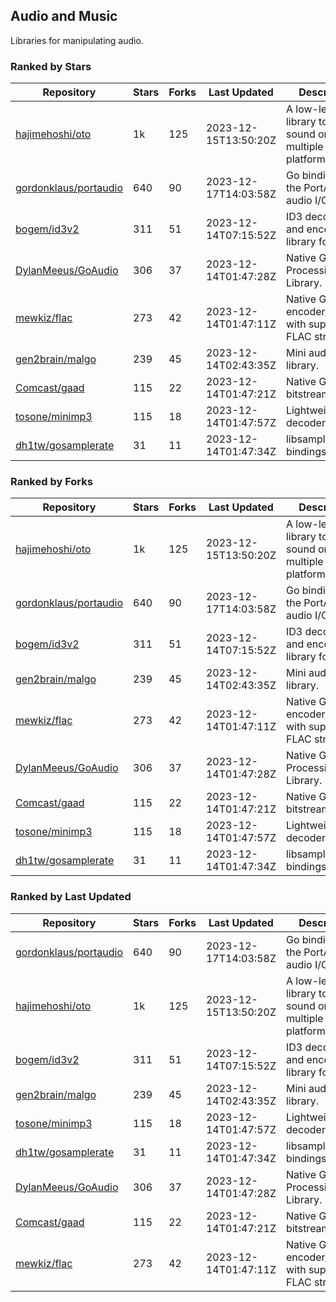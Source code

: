 ## Audio and Music

Libraries for manipulating audio.

### Ranked by Stars

| Repository | Stars | Forks | Last Updated | Description | 
|------------|-------|-------|--------------|-------------|
| [hajimehoshi/oto](https://github.com/hajimehoshi/oto) | 1k | 125 | 2023-12-15T13:50:20Z |  A low-level library to play sound on multiple platforms. |
| [gordonklaus/portaudio](https://github.com/gordonklaus/portaudio) | 640 | 90 | 2023-12-17T14:03:58Z |  Go bindings for the PortAudio audio I/O library. |
| [bogem/id3v2](https://github.com/bogem/id3v2) | 311 | 51 | 2023-12-14T07:15:52Z |  ID3 decoding and encoding library for Go. |
| [DylanMeeus/GoAudio](https://github.com/DylanMeeus/GoAudio) | 306 | 37 | 2023-12-14T01:47:28Z |  Native Go Audio Processing Library. |
| [mewkiz/flac](https://github.com/mewkiz/flac) | 273 | 42 | 2023-12-14T01:47:11Z |  Native Go FLAC encoder/decoder with support for FLAC streams. |
| [gen2brain/malgo](https://github.com/gen2brain/malgo) | 239 | 45 | 2023-12-14T02:43:35Z |  Mini audio library. |
| [Comcast/gaad](https://github.com/Comcast/gaad) | 115 | 22 | 2023-12-14T01:47:21Z |  Native Go AAC bitstream parser. |
| [tosone/minimp3](https://github.com/tosone/minimp3) | 115 | 18 | 2023-12-14T01:47:57Z |  Lightweight MP3 decoder library. |
| [dh1tw/gosamplerate](https://github.com/dh1tw/gosamplerate) | 31 | 11 | 2023-12-14T01:47:34Z |  libsamplerate bindings for go. |

### Ranked by Forks

| Repository | Stars | Forks | Last Updated | Description | 
|------------|-------|-------|--------------|-------------|
| [hajimehoshi/oto](https://github.com/hajimehoshi/oto) | 1k | 125 | 2023-12-15T13:50:20Z |  A low-level library to play sound on multiple platforms. |
| [gordonklaus/portaudio](https://github.com/gordonklaus/portaudio) | 640 | 90 | 2023-12-17T14:03:58Z |  Go bindings for the PortAudio audio I/O library. |
| [bogem/id3v2](https://github.com/bogem/id3v2) | 311 | 51 | 2023-12-14T07:15:52Z |  ID3 decoding and encoding library for Go. |
| [gen2brain/malgo](https://github.com/gen2brain/malgo) | 239 | 45 | 2023-12-14T02:43:35Z |  Mini audio library. |
| [mewkiz/flac](https://github.com/mewkiz/flac) | 273 | 42 | 2023-12-14T01:47:11Z |  Native Go FLAC encoder/decoder with support for FLAC streams. |
| [DylanMeeus/GoAudio](https://github.com/DylanMeeus/GoAudio) | 306 | 37 | 2023-12-14T01:47:28Z |  Native Go Audio Processing Library. |
| [Comcast/gaad](https://github.com/Comcast/gaad) | 115 | 22 | 2023-12-14T01:47:21Z |  Native Go AAC bitstream parser. |
| [tosone/minimp3](https://github.com/tosone/minimp3) | 115 | 18 | 2023-12-14T01:47:57Z |  Lightweight MP3 decoder library. |
| [dh1tw/gosamplerate](https://github.com/dh1tw/gosamplerate) | 31 | 11 | 2023-12-14T01:47:34Z |  libsamplerate bindings for go. |

### Ranked by Last Updated

| Repository | Stars | Forks | Last Updated | Description | 
|------------|-------|-------|--------------|-------------|
| [gordonklaus/portaudio](https://github.com/gordonklaus/portaudio) | 640 | 90 | 2023-12-17T14:03:58Z |  Go bindings for the PortAudio audio I/O library. |
| [hajimehoshi/oto](https://github.com/hajimehoshi/oto) | 1k | 125 | 2023-12-15T13:50:20Z |  A low-level library to play sound on multiple platforms. |
| [bogem/id3v2](https://github.com/bogem/id3v2) | 311 | 51 | 2023-12-14T07:15:52Z |  ID3 decoding and encoding library for Go. |
| [gen2brain/malgo](https://github.com/gen2brain/malgo) | 239 | 45 | 2023-12-14T02:43:35Z |  Mini audio library. |
| [tosone/minimp3](https://github.com/tosone/minimp3) | 115 | 18 | 2023-12-14T01:47:57Z |  Lightweight MP3 decoder library. |
| [dh1tw/gosamplerate](https://github.com/dh1tw/gosamplerate) | 31 | 11 | 2023-12-14T01:47:34Z |  libsamplerate bindings for go. |
| [DylanMeeus/GoAudio](https://github.com/DylanMeeus/GoAudio) | 306 | 37 | 2023-12-14T01:47:28Z |  Native Go Audio Processing Library. |
| [Comcast/gaad](https://github.com/Comcast/gaad) | 115 | 22 | 2023-12-14T01:47:21Z |  Native Go AAC bitstream parser. |
| [mewkiz/flac](https://github.com/mewkiz/flac) | 273 | 42 | 2023-12-14T01:47:11Z |  Native Go FLAC encoder/decoder with support for FLAC streams. |

